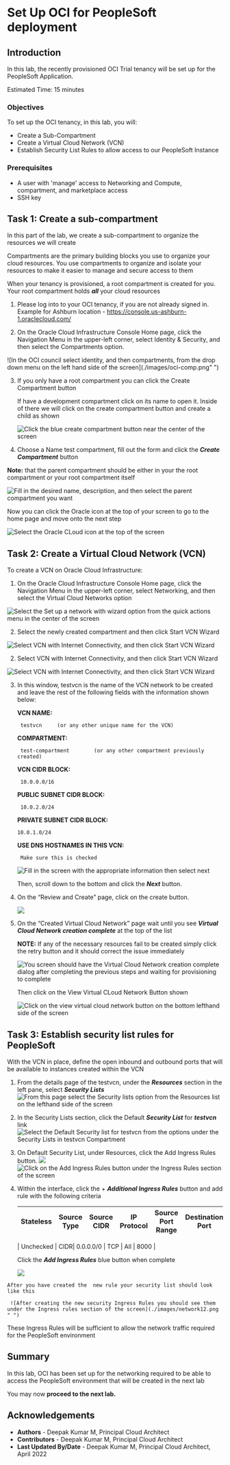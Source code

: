 # Set Up OCI for PeopleSoft deployment

## Introduction

In this lab, the recently provisioned OCI Trial tenancy will be set up for the PeopleSoft Application.


Estimated Time: 15 minutes

### Objectives

To set up the OCI tenancy, in this lab, you will:
*   Create a Sub-Compartment
*   Create a Virtual Cloud Network (VCN)
*   Establish Security List Rules to allow access to our PeopleSoft Instance

### Prerequisites
* A user with 'manage' access to Networking and Compute, compartment, and marketplace access
* SSH key


## Task 1: Create a sub-compartment

In this part of the lab, we create a sub-compartment to organize the resources we will create

Compartments are the primary building blocks you use to organize your cloud resources. You use compartments to organize and isolate your resources to make it easier to manage and secure access to them

When your tenancy is provisioned, a root compartment is created for you. Your root compartment holds ***all*** your cloud resources

1.  Please log into to your OCI tenancy, if you are not already signed in. Example for Ashburn location - https://console.us-ashburn-1.oraclecloud.com/

2.  On the Oracle Cloud Infrastructure Console Home page, click the Navigation Menu   in the upper-left corner, select Identity & Security, and then select the Compartments option.

  ![In the OCI council select identity, and then compartments, from the drop down menu on the left hand side of the screen](./images/oci-comp.png" ")

3.	If you only have a root compartment you can click the Create Compartment button

    If have a development compartment click on its name to open it. Inside of there we will click on the create compartment button and create a child as shown

    ![Click the blue create compartment button near the center of the screen](./images/compartment.png " ")




4.	Choose a Name test compartment, fill out the form and click the ***Create Compartment*** button

  **Note:** that the parent compartment should be either in your the root compartment or your root compartment itself

  ![Fill in the desired name, description, and then select the parent compartment you want](./images/compartment1.png " ")

  Now you can click the Oracle icon at the top of your screen to go to the home page and move onto the next step

  ![Select the Oracle CLoud icon at the top of the screen](./images/home.png " ")


## Task 2:  Create a Virtual Cloud Network (VCN)

To create a VCN on Oracle Cloud Infrastructure:

1. On the Oracle Cloud Infrastructure Console Home page, click the Navigation Menu in the upper-left corner, select Networking, and then select the Virtual Cloud Networks option

  ![Select the Set up a network with wizard option from the quick actions menu in the center of the screen](./images/network.png " ")

2.	Select the newly created compartment and then click Start VCN Wizard

  ![Select VCN with Internet Connectivity, and then click Start VCN Wizard](./images/network1.png " ")

2.	Select VCN with Internet Connectivity, and then click Start VCN Wizard

  ![Select VCN with Internet Connectivity, and then click Start VCN Wizard](./images/network2.png " ")

3. In this window, testvcn is the name of the VCN network to be created and leave the rest of the following fields with the information shown below:

    **VCN NAME:**

        testvcn     (or any other unique name for the VCN)

    **COMPARTMENT:**

        test-compartment        (or any other compartment previously created)

    **VCN CIDR BLOCK:**

        10.0.0.0/16

    **PUBLIC SUBNET CIDR BLOCK:**

        10.0.2.0/24

    **PRIVATE SUBNET CIDR BLOCK:**

       10.0.1.0/24

    **USE DNS HOSTNAMES IN THIS VCN:**

        Make sure this is checked

    ![Fill in the screen with the appropriate information then select next](./images/network3.png " ")

    Then, scroll down to the bottom and click the ***Next*** button.

4.	On the “Review and Create” page, click on the create button.

    ![](./images/network4.png " ")



5. On the “Created Virtual Cloud Network” page wait until you see ***Virtual Cloud Network creation complete*** at the top of the list

    **NOTE:** If any of the necessary resources fail to be created simply click the retry button and it should correct the issue immediately

    ![You screen should have the Virtual Cloud Network creation complete dialog after completing the previous steps and waiting for provisioning to complete](./images/network5.png " ")

    Then click on the View Virtual CLoud Network Button shown

    ![Click on the view virtual cloud network button on the bottom lefthand side of the screen](./images/network6.png " ")


## Task 3:  Establish security list rules for PeopleSoft

With the VCN in place, define the open inbound and outbound ports that will be available to instances created within the VCN

1.	From the details page of the testvcn, under the ***Resources*** section in the left pane, select ***Security Lists***
  ![From this page select the Security lists option from the Resources list on the lefthand side of the screen](./images/network7.png " ")

2.	In the Security Lists section, click the Default ***Security List*** for ***testvcn*** link  
  ![Select the Default Security list for testvcn from the options under the Security Lists in testvcn Compartment](./images/network8.png " ")

3.	On Default Security List, under Resources, click the Add Ingress Rules button.
  ![](./images/network9.png " ")
  ![Click on the Add Ingress Rules button under the Ingress Rules section of the screen](./images/network10.png " ")

4.   Within the interface, click the + ***Additional Ingress Rules*** button and add rule with the following criteria

        | Stateless | Source Type |	Source CIDR | IP Protocol | Source Port Range |	Destination Port |
        | --- | --- | --- | --- | --- | --- |
        
        | Unchecked | CIDR|	0.0.0.0/0 |	TCP | All |	8000 |

     Click the ***Add Ingress Rules***  blue button when complete

     ![](./images/network11.png " ")

    After you have created the  new rule your security list should look like this

     ![After creating the new security Ingress Rules you should see them under the Ingress rules section of the screen](./images/network12.png " ")

These Ingress Rules will be sufficient to allow the network traffic required for the PeopleSoft environment

## **Summary**

In this lab, OCI has been set up for the networking required to be able to access the PeopleSoft environment that will be created in the next lab

You may now **proceed to the next lab.**

## Acknowledgements
* **Authors** - Deepak Kumar M, Principal Cloud Architect
* **Contributors** - Deepak Kumar M, Principal Cloud Architect
* **Last Updated By/Date** - Deepak Kumar M, Principal Cloud Architect, April 2022


